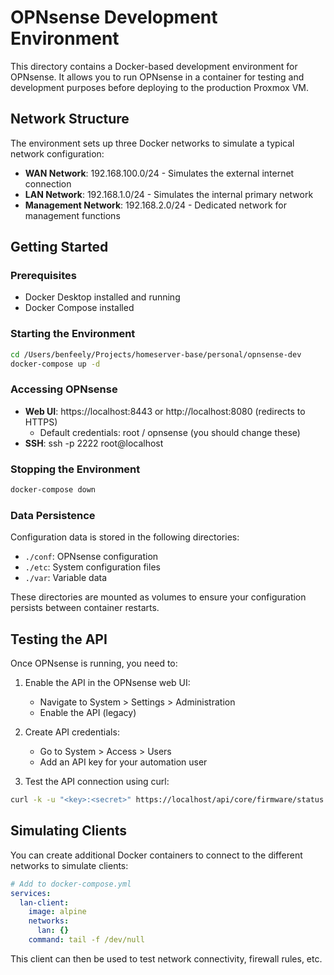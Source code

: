 # OPNsense Development Environment

This directory contains a Docker-based development environment for OPNsense. It allows you to run OPNsense in a container for testing and development purposes before deploying to the production Proxmox VM.

## Network Structure

The environment sets up three Docker networks to simulate a typical network configuration:

- **WAN Network**: 192.168.100.0/24 - Simulates the external internet connection
- **LAN Network**: 192.168.1.0/24 - Simulates the internal primary network
- **Management Network**: 192.168.2.0/24 - Dedicated network for management functions

## Getting Started

### Prerequisites

- Docker Desktop installed and running
- Docker Compose installed

### Starting the Environment

```bash
cd /Users/benfeely/Projects/homeserver-base/personal/opnsense-dev
docker-compose up -d
```

### Accessing OPNsense

- **Web UI**: https://localhost:8443 or http://localhost:8080 (redirects to HTTPS)
  - Default credentials: root / opnsense (you should change these)
- **SSH**: ssh -p 2222 root@localhost

### Stopping the Environment

```bash
docker-compose down
```

### Data Persistence

Configuration data is stored in the following directories:

- `./conf`: OPNsense configuration
- `./etc`: System configuration files
- `./var`: Variable data

These directories are mounted as volumes to ensure your configuration persists between container restarts.

## Testing the API

Once OPNsense is running, you need to:

1. Enable the API in the OPNsense web UI:
   - Navigate to System > Settings > Administration
   - Enable the API (legacy)

2. Create API credentials:
   - Go to System > Access > Users
   - Add an API key for your automation user

3. Test the API connection using curl:

```bash
curl -k -u "<key>:<secret>" https://localhost/api/core/firmware/status
```

## Simulating Clients

You can create additional Docker containers to connect to the different networks to simulate clients:

```yaml
# Add to docker-compose.yml
services:
  lan-client:
    image: alpine
    networks:
      lan: {}
    command: tail -f /dev/null
```

This client can then be used to test network connectivity, firewall rules, etc.
